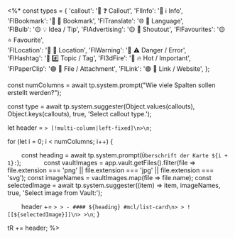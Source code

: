 <%*
const types = {
    'callout':          '🔵 ❓ Callout', 
    'FlInfo':           '🔵 ℹ️ Info',  
    'FlBookmark':       '🔵 🔖 Bookmark', 
    'FlTranslate':      '🌐 💬 Language',       
    'FlBulb':           '🟡 💡 Idea / Tip',
    'FlAdvertising':    '🟡 📢 Shoutout',
    'FlFavourites':     '🟡 ⭐ Favourite',   
    'FlLocation':       '🔴 📍 Location', 
    'FlWarning':        '🔴 ⚠️ Danger / Error',   
    'FlHashtag':        '🔴 #️⃣ Topic / Tag',
    'Fl3dFire':         '🔴 🔥 Hot / Important',
    'FlPaperClip':      '🟣 📎 File / Attachment',
    'FlLink':           '🟣 🔗 Link / Website',
};

const numColumns = await tp.system.prompt("Wie viele Spalten sollen erstellt werden?");

const type = await tp.system.suggester(Object.values(callouts), Object.keys(callouts), true, 'Select callout type.');

let header = `> [!multi-column|left-fixed]\n>\n`;

for (let i = 0; i < numColumns; i++) {

        const heading = await tp.system.prompt(`Überschrift der Karte ${i + 1}:`);
        
	    const vaultImages = app.vault.getFiles().filter(file => file.extension === 'png' || file.extension === 'jpg' || file.extension === 'svg');
		const imageNames = vaultImages.map(file => file.name);
		const selectedImage = await tp.system.suggester((item) => item, imageNames, true, 'Select image from Vault:');

        header += `> > - #### ${heading} #mcl/list-card\n> > ![[${selectedImage}]]\n> >\n`;
}

tR += header;
%>